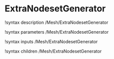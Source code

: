 # ExtraNodesetGenerator

!syntax description /Mesh/ExtraNodesetGenerator

!syntax parameters /Mesh/ExtraNodesetGenerator

!syntax inputs /Mesh/ExtraNodesetGenerator

!syntax children /Mesh/ExtraNodesetGenerator
